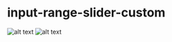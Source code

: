 # input-range-slider-custom
![alt text](https://img.shields.io/badge/-javascript-blue?style=flat-square&logo=javascript&logoColor=white)
![alt text](https://img.shields.io/badge/-html-skyblue?style=flat-square&logo=html&logoColor=white)
